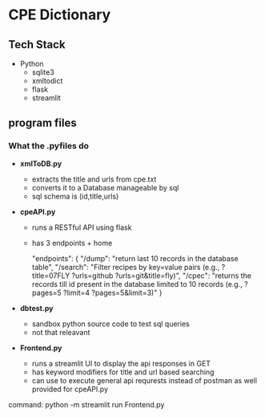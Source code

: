 # CPE Dictionary

## Tech Stack

- Python
    - sqlite3
    - xmltodict
    - flask 
    - streamlit

## program files

### What the .pyfiles do

- **xmlToDB.py**
    - extracts the title and urls from cpe.txt
    - converts it to a Database manageable by sql
    - sql schema is (id,title,urls)

- **cpeAPI.py**
    - runs a RESTful API using flask
    - has 3 endpoints + home

        "endpoints": {
        "/dump": "return last 10 records in the database table",
        "/search": "Filter recipes by key=value pairs (e.g., ?title=07FLY ?urls=github ?urls=git&title=fly)",
        "/cpec": "returns the records till id present in the database limited to 10 records (e.g., ?pages=5 ?limit=4 ?pages=5&limit=3)"
    }

- **dbtest.py**
    - sandbox python source code to test sql queries
    - not that releavant

- **Frontend.py**
    - runs a streamlit UI to display the api responses in GET
    - has keyword modifiers for title and url based searching
    - can use to execute general api requrests instead of postman as well provided for cpeAPI.py

command: python -m streamlit run Frontend.py

